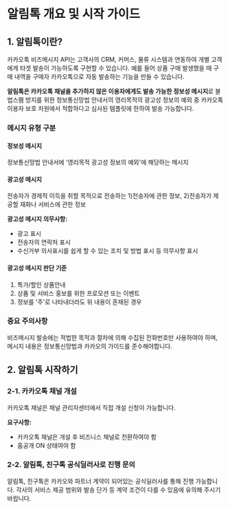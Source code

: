 # 알림톡 개요 및 시작 가이드

## 1. 알림톡이란?

카카오톡 비즈메시지 API는 고객사의 CRM, 커머스, 물류 시스템과 연동하여 개별 고객에게 타겟 발송이 가능하도록 구현할 수 있습니다. 예를 들어 상품 구매 발생했을 때 구매 내역을 구매자 카카오톡으로 자동 발송하는 기능을 만들 수 있습니다.

**알림톡은 카카오톡 채널을 추가하지 않은 이용자에게도 발송 가능한 정보성 메시지**로 불법스팸 방지를 위한 정보통신망법 안내서의 영리목적의 광고성 정보의 예외 중 카카오톡 이용자 보호 차원에서 적합하다고 심사된 템플릿에 한하여 발송 가능합니다.

### 메시지 유형 구분

#### 정보성 메시지
정보통신망법 안내서에 '영리목적 광고성 정보의 예외'에 해당하는 메시지

#### 광고성 메시지
전송자가 경제적 이득을 취할 목적으로 전송하는 1)전송자에 관한 정보, 2)전송자가 제공할 재화나 서비스에 관한 정보

**광고성 메시지 의무사항:**
- 광고 표시
- 전송자의 연락처 표시
- 수신거부 의사표시를 쉽게 할 수 있는 조치 및 방법 표시 등 의무사항 표시

#### 광고성 메시지 판단 기준
1. 특가/할인 상품안내
2. 상품 및 서비스 홍보를 위한 프로모션 또는 이벤트
3. 정보를 '주'로 나타내더라도 위 내용이 혼재된 경우

### 중요 주의사항

비즈메시지 발송에는 적법한 목적과 절차에 의해 수집된 전화번호만 사용하여야 하며, 메시지 내용은 정보통신망법과 카카오의 가이드를 준수해야합니다.

## 2. 알림톡 시작하기

### 2-1. 카카오톡 채널 개설

카카오톡 채널은 채널 관리자센터에서 직접 개설 신청이 가능합니다.

**요구사항:**
- 카카오톡 채널은 개설 후 비즈니스 채널로 전환하여야 함
- 홈공개 ON 상태여야 함

### 2-2. 알림톡, 친구톡 공식딜러사로 진행 문의

알림톡, 친구톡은 카카오와 파트너 계약이 되어있는 공식딜러사를 통해 진행 가능합니다.
각사의 서비스 제공 범위와 발송 단가 등 계약 조건이 다를 수 있음에 유의해 주시기 바랍니다.